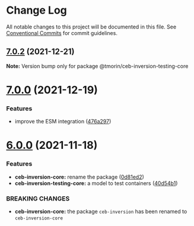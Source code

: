 # Change Log

All notable changes to this project will be documented in this file.
See [Conventional Commits](https://conventionalcommits.org) for commit guidelines.

## [7.0.2](https://github.com/tmorin/ceb/compare/v7.0.1...v7.0.2) (2021-12-21)

**Note:** Version bump only for package @tmorin/ceb-inversion-testing-core





# [7.0.0](https://github.com/tmorin/ceb/compare/v6.1.0...v7.0.0) (2021-12-19)


### Features

* improve the ESM integration ([476a297](https://github.com/tmorin/ceb/commit/476a297575e2311ba599ca678784f71d34666afd))





# [6.0.0](https://github.com/tmorin/ceb/compare/v5.0.2...v6.0.0) (2021-11-18)


### Features

* **ceb-inversion-core:** rename the package ([0d81ed2](https://github.com/tmorin/ceb/commit/0d81ed27d528890a5fc58e5410122a9480622c1e))
* **ceb-inversion-testing-core:** a model to test containers ([40d54b1](https://github.com/tmorin/ceb/commit/40d54b171889d23accc00a271db69e62bb0eef75))


### BREAKING CHANGES

* **ceb-inversion-core:** the package `ceb-inversion` has been renamed to `ceb-inversion-core`
